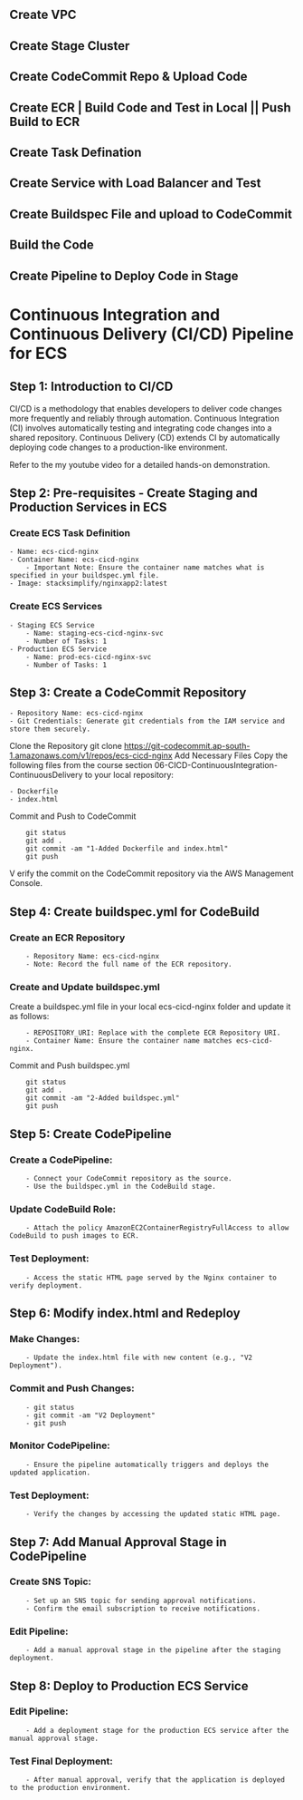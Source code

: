 ## Create VPC
## Create Stage Cluster
## Create CodeCommit Repo & Upload Code
## Create ECR | Build Code and Test in Local || Push Build to ECR
## Create Task Defination
## Create Service with Load Balancer and Test
## Create Buildspec File and upload to CodeCommit
## Build the Code
## Create Pipeline to Deploy Code in Stage
## 


# Continuous Integration and Continuous Delivery (CI/CD) Pipeline for ECS
## Step 1: Introduction to CI/CD
CI/CD is a methodology that enables developers to deliver code changes more frequently and reliably through automation. Continuous Integration (CI) involves automatically testing and integrating code changes into a shared repository. Continuous Delivery (CD) extends CI by automatically deploying code changes to a production-like environment.

Refer to the my youtube video for a detailed hands-on demonstration.

## Step 2: Pre-requisites - Create Staging and Production Services in ECS
### Create ECS Task Definition
    - Name: ecs-cicd-nginx
    - Container Name: ecs-cicd-nginx
        - Important Note: Ensure the container name matches what is specified in your buildspec.yml file.
    - Image: stacksimplify/nginxapp2:latest
### Create ECS Services
    - Staging ECS Service
        - Name: staging-ecs-cicd-nginx-svc
        - Number of Tasks: 1
    - Production ECS Service
        - Name: prod-ecs-cicd-nginx-svc
        - Number of Tasks: 1

## Step 3: Create a CodeCommit Repository
    - Repository Name: ecs-cicd-nginx
    - Git Credentials: Generate git credentials from the IAM service and store them securely.

Clone the Repository
        git clone https://git-codecommit.ap-south-1.amazonaws.com/v1/repos/ecs-cicd-nginx
Add Necessary Files
Copy the following files from the course section 06-CICD-ContinuousIntegration-ContinuousDelivery to your local repository:

    - Dockerfile
    - index.html
Commit and Push to CodeCommit

        git status
        git add .
        git commit -am "1-Added Dockerfile and index.html"
        git push
V
erify the commit on the CodeCommit repository via the AWS Management Console.

## Step 4: Create buildspec.yml for CodeBuild
### Create an ECR Repository
        - Repository Name: ecs-cicd-nginx
        - Note: Record the full name of the ECR repository.

### Create and Update buildspec.yml
Create a buildspec.yml file in your local ecs-cicd-nginx folder and update it as follows:

        - REPOSITORY_URI: Replace with the complete ECR Repository URI.
        - Container Name: Ensure the container name matches ecs-cicd-nginx.


Commit and Push buildspec.yml

        git status
        git add .
        git commit -am "2-Added buildspec.yml"
        git push

## Step 5: Create CodePipeline

### Create a CodePipeline:

        - Connect your CodeCommit repository as the source.
        - Use the buildspec.yml in the CodeBuild stage.

###  Update CodeBuild Role:

        - Attach the policy AmazonEC2ContainerRegistryFullAccess to allow CodeBuild to push images to ECR.

### Test Deployment:

        - Access the static HTML page served by the Nginx container to verify deployment.

## Step 6: Modify index.html and Redeploy
### Make Changes:

        - Update the index.html file with new content (e.g., "V2 Deployment").

### Commit and Push Changes:

        - git status
        - git commit -am "V2 Deployment"
        - git push
### Monitor CodePipeline:

        - Ensure the pipeline automatically triggers and deploys the updated application.

### Test Deployment:

        - Verify the changes by accessing the updated static HTML page.

## Step 7: Add Manual Approval Stage in CodePipeline
### Create SNS Topic:
        - Set up an SNS topic for sending approval notifications.
        - Confirm the email subscription to receive notifications.

### Edit Pipeline:

        - Add a manual approval stage in the pipeline after the staging deployment.

## Step 8: Deploy to Production ECS Service

### Edit Pipeline:
        - Add a deployment stage for the production ECS service after the manual approval stage.
### Test Final Deployment:

        - After manual approval, verify that the application is deployed to the production environment.
